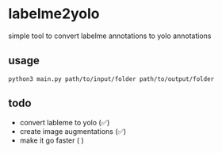 # labelme2yolo
simple tool to convert labelme annotations to yolo annotations

## usage

`python3 main.py path/to/input/folder path/to/output/folder`


## todo 
- convert lableme to yolo (✅) 
- create image augmentations (✅)
- make it go faster ( ) 
